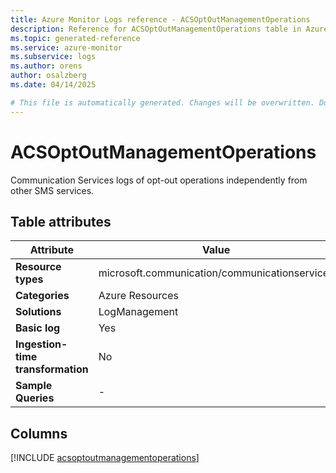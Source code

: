 ```yaml
---
title: Azure Monitor Logs reference - ACSOptOutManagementOperations
description: Reference for ACSOptOutManagementOperations table in Azure Monitor Logs.
ms.topic: generated-reference
ms.service: azure-monitor
ms.subservice: logs
ms.author: orens
author: osalzberg
ms.date: 04/14/2025

# This file is automatically generated. Changes will be overwritten. Do not change this file directly.
---
```


# ACSOptOutManagementOperations

Communication Services logs of opt-out operations independently from other SMS services.


## Table attributes

|Attribute|Value|
|---|---|
|**Resource types**|microsoft.communication/communicationservices|
|**Categories**|Azure Resources|
|**Solutions**| LogManagement|
|**Basic log**|Yes|
|**Ingestion-time transformation**|No|
|**Sample Queries**|-|



## Columns
  
[!INCLUDE [acsoptoutmanagementoperations](~/reusable-content/ce-skilling/azure/includes/azure-monitor/reference/tables/acsoptoutmanagementoperations-include.md)]

